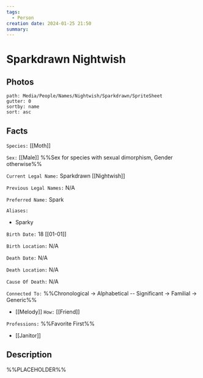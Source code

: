 ```yaml
---
tags:
  - Person
creation date: 2024-01-25 21:50
summary:
---
```

# Sparkdrawn Nightwish

## Photos

```img-gallery
path: Media/People/Names/Nightwish/Sparkdrawn/SpriteSheet
gutter: 0
sortby: name
sort: asc
```

## Facts

`Species:` [[Moth]]

`Sex:` [[Male]] %%Sex for species with sexual dimorphism, Gender otherwise%%

`Current Legal Name:` Sparkdrawn [[Nightwish]]

`Previous Legal Names:` N/A

`Preferred Name:` Spark

`Aliases:`
- Sparky

`Birth Date:` 18 [[01-01]]

`Birth Location:` N/A

`Death Date:` N/A

`Death Location:` N/A

`Cause Of Death:` N/A

`Connected To:` %%Chronological -> Alphabetical -- Significant -> Familial -> Generic%%
- [[Melody]] `How:` [[Friend]]

`Professions:` %%Favorite First%%
- [[Janitor]]

## Description

%%PLACEHOLDER%%
